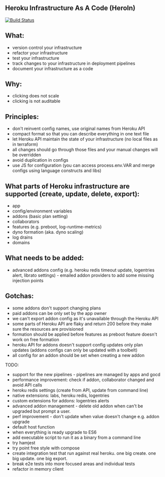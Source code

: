 Heroku Infrastructure As A Code (HeroIn)
-------

[![Build Status](https://travis.schibsted.io/snt/HeroIn.svg?token=rZVkndZyUmroq3r7Jeyx&branch=master)](https://travis.schibsted.io/snt/HeroIn)

What:
------
- version control your infrastructure 
- refactor your infrastructure
- test your infrastructure 
- track changes to your infrastructure in deployment pipelines
- document your infrastructure as a code

Why:
------
- clicking does not scale
- clicking is not auditable

Principles:
------
- don't reinvent config names, use original names from Heroku API
- compact format so that you can describe everything in one text file
- let Heroku API maintain the state of your infrastructure (no local files as in terraform)
- all changes should go through those files and your manual changes will be overridden 
- avoid duplication in configs 
- use JS for configuration (you can access process.env.VAR and merge configs using language constructs and libs)

What parts of Heroku infrastructure are supported (create, update, delete, export):
------
- app
- config/environment variables
- addons (basic plan setting)
- collaborators
- features (e.g. preboot, log-runtime-metrics)
- dyno formation (aka. dyno scaling)
- log drains 
- domains

What needs to be added:
------
- advanced addons config (e.g. heroku redis timeout update, logentries alert, librato settings) - emailed addon providers to add some missing injection points


Gotchas:
------
- some addons don't support changing plans
- paid addons can be only set by the app owner
- we can't export addon config as it's unavailable through the Heroku API
- some parts of Heroku API are flaky and return 200 before they make sure the resources are provisioned 
- formation should be applied before features as preboot feature doesn't work on free formation
- heroku API for addons doesn't support config updates only plan updates (addons configs can only be updated with a toolbelt)
- all config for an addon should be set when creating a new addon

TODO: 
- support for the new pipelines - pipelines are managed by apps and gocd
- performance improvement: check if addon, collaborator changed and avoid API calls
- heroku redis settings (create from API, update from command line)
- native extensions: labs, heroku redis, logentries
- custom extensions for addons: logentries alerts
- advanced addon management - delete old addon when can't be upgraded but prompt a user. 
- perf improvement - don't update when value doesn't change e.g. addon upgrade
- default host function
- when everything is ready upgrade to ES6
- add executable script to run it as a binary from a command line
- try hamjest
- try point free style with compose
- create integration test that run against real heroku. one big create. one big update. one big export.
- break e2e tests into more focused areas and individual tests
- refactor in memory client
